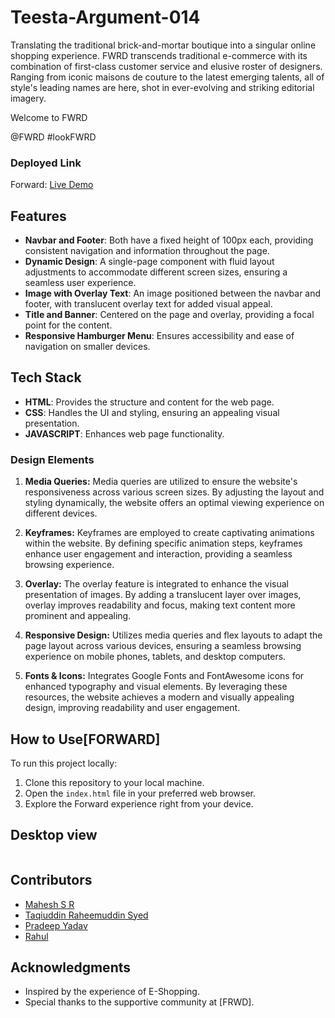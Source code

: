 # Teesta-Argument-014

Translating the traditional brick-and-mortar boutique into a singular online shopping experience. FWRD transcends traditional e-commerce with its combination of first-class customer service and elusive roster of designers. Ranging from iconic maisons de couture to the latest emerging talents, all of style's leading names are here, shot in ever-evolving and striking editorial imagery.

Welcome to FWRD

@FWRD
#lookFWRD

### Deployed Link


Forward:
[Live Demo](https://frwd-1.netlify.app/)

## Features

- **Navbar and Footer**: Both have a fixed height of 100px each, providing consistent navigation and information throughout the page.
- **Dynamic Design**: A single-page component with fluid layout adjustments to accommodate different screen sizes, ensuring a seamless user experience.
- **Image with Overlay Text**: An image positioned between the navbar and footer, with translucent overlay text for added visual appeal.
- **Title and Banner**: Centered on the page and overlay, providing a focal point for the content.
- **Responsive Hamburger Menu**: Ensures accessibility and ease of navigation on smaller devices.

## Tech Stack

- **HTML**: Provides the structure and content for the web page.
- **CSS**: Handles the UI and styling, ensuring an appealing visual presentation.
- **JAVASCRIPT**: Enhances web page functionality.

### Design Elements

1. **Media Queries:**
   Media queries are utilized to ensure the website's responsiveness across various screen sizes. By adjusting the layout and styling dynamically, the website offers an optimal viewing experience on different devices.

2. **Keyframes:**
   Keyframes are employed to create captivating animations within the website. By defining specific animation steps, keyframes enhance user engagement and interaction, providing a seamless browsing experience.

3. **Overlay:**
   The overlay feature is integrated to enhance the visual presentation of images. By adding a translucent layer over images, overlay improves readability and focus, making text content more prominent and appealing.
4. **Responsive Design:**
   Utilizes media queries and flex layouts to adapt the page layout across various devices, ensuring a seamless browsing experience on mobile phones, tablets, and desktop computers.

5. **Fonts & Icons:**
   Integrates Google Fonts and FontAwesome icons for enhanced typography and visual elements. By leveraging these resources, the website achieves a modern and visually appealing design, improving readability and user engagement.

## How to Use[FORWARD]

To run this project locally:

1. Clone this repository to your local machine.
2. Open the `index.html` file in your preferred web browser.
3. Explore the Forward experience right from your device.

## Desktop view

<img src="./images/desktopview.png" alt="">

## Contributors

- [Mahesh S R](https://github.com/mahesh06111999)
- [Taqiuddin Raheemuddin Syed](https://github.com/mr-taqi)
- [Pradeep Yadav](https://github.com/simply-code-it)
- [Rahul](https://github.com/rmauryaa)

## Acknowledgments

- Inspired by the experience of E-Shopping.
- Special thanks to the supportive community at [FRWD].
